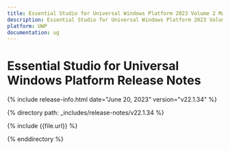 ```yaml
---
title: Essential Studio for Universal Windows Platform 2023 Volume 2 Main Release Release Notes  
description: Essential Studio for Universal Windows Platform 2023 Volume 2 Main Release Release Notes  
platform: UWP
documentation: ug
---
```


# Essential Studio for Universal Windows Platform  Release Notes  

{% include release-info.html date="June 20, 2023"  version="v22.1.34" %} 

{% directory path: _includes/release-notes/v22.1.34 %}

{% include {{file.url}} %}

{% enddirectory %}